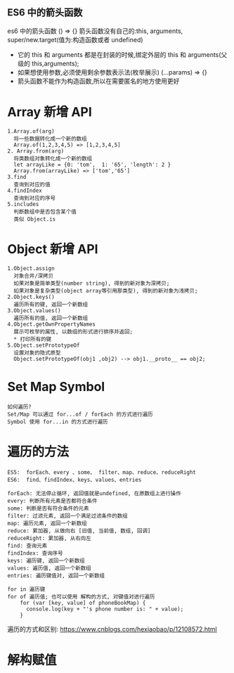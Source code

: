 ## ES6 中的箭头函数

es6 中的箭头函数 () => {}
箭头函数没有自己的:this, arguments, super/new.target(值为:构造函数或者 undefined)

- 它的 this 和 arguments 都是在封装的时候,绑定外层的 this 和 arguments(父级的 this,arguments);
- 如果想使用参数,必须使用剩余参数表示法(枚举展示) (...params) => {}
- 箭头函数不能作为构造函数,所以在需要匿名的地方使用更好

# Array 新增 API

    1.Array.of(arg)
      将一些数据转化成一个新的数组
      Array.of(1,2,3,4,5) => [1,2,3,4,5]
    2. Array.from(arg)
      将类数组对象转化成一个新的数组
      let arrayLike = {0: 'tom',  1: '65', 'length': 2 }
      Array.from(arrayLike) => ['tom','65']
    3.find
      查询到对应的值
    4.findIndex
      查询到对应的序号
    5.includes
      判断数组中是否包含某个值
      类似 Object.is

# Object 新增 API

    1.Object.assign
      对象合并/深拷贝
      如果对象是简单类型(number string), 得到的新对象为深拷贝;
      如果对象是复杂类型(object array等引用那类型), 得到的新对象为浅拷贝;
    2.Object.keys()
      遍历所有的键, 返回一个新数组
    3.Object.values()
      遍历所有的值, 返回一个新数组
    4.Object.getOwnPropertyNames
      展示可枚举的属性, 以数组的形式进行排序并返回;
      * 打印所有的键
    5.Object.setPrototypeOf
      设置对象的隐式原型
      Object.setPrototypeOf(obj1 ,obj2) --> obj1.__proto__ == obj2;

# Set Map Symbol

    如何遍历?
    Set/Map 可以通过 for...of / forEach 的方式进行遍历
    Symbol 使用 for...in 的方式进行遍历

# 遍历的方法

    ES5:  forEach、every 、some、 filter、map、reduce、reduceRight
    ES6:  find、findIndex、keys、values、entries

    forEach: 无法停止循环, 返回值就是undefined, 在原数组上进行操作
    every: 判断所有元素是否都符合条件
    some: 判断是否有符合条件的元素
    filter: 过滤元素, 返回一个满足过滤条件的数组
    map: 遍历元素, 返回一个新数组
    reduce: 累加器, 从做向右 [旧值, 当前值, 数组, 回调]
    reduceRight: 累加器, 从右向左
    find: 查询元素
    findIndex: 查询序号
    keys: 遍历键, 返回一个新数组
    values: 遍历值, 返回一个新数组
    entries: 遍历键值对, 返回一个新数组

    for in 遍历键
    for of 遍历值; 也可以使用 解构的方式, 对键值对进行遍历
        for (var [key, value] of phoneBookMap) {
          console.log(key + "'s phone number is: " + value);
        }

遍历的方式和区别: https://www.cnblogs.com/hexiaobao/p/12108572.html

# 解构赋值
